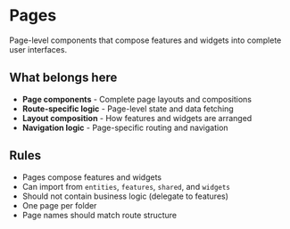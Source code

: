 # Pages

Page-level components that compose features and widgets into complete user interfaces.

## What belongs here

- **Page components** - Complete page layouts and compositions
- **Route-specific logic** - Page-level state and data fetching
- **Layout composition** - How features and widgets are arranged
- **Navigation logic** - Page-specific routing and navigation

## Rules

- Pages compose features and widgets
- Can import from `entities`, `features`, `shared`, and `widgets`
- Should not contain business logic (delegate to features)
- One page per folder
- Page names should match route structure

